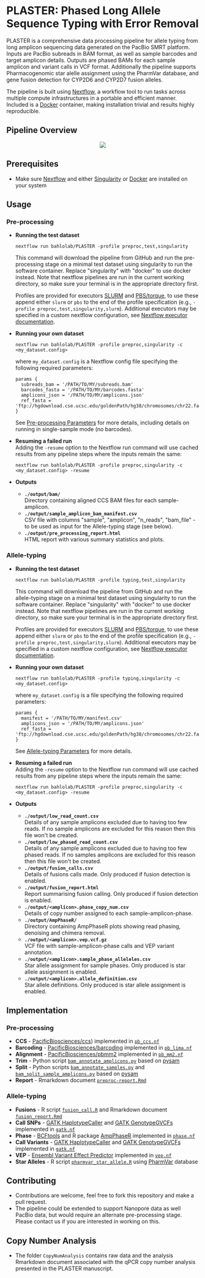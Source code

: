 # **PLASTER**: Phased Long Allele Sequence Typing with Error Removal

PLASTER is a comprehensive data processing pipeline for allele typing from long amplicon sequencing data generated on the PacBio SMRT platform. Inputs are PacBio subreads in BAM format, as well as sample barcodes and target amplicon details. Outputs are phased BAMs for each sample amplicon and variant calls in VCF format. Additionally the pipeline supports Pharmacogenomic star alelle assignment using the PharmVar database, and gene fusion detection for CYP2D6 and CYP2D7 fusion alleles.

The pipeline is built using [Nextflow](https://nextflow.io/), a workflow tool to run tasks across multiple compute infrastructures in a  portable and efficient manner. Included is a [Docker](https://www.docker.com/) container, making installation trivial and results highly reproducible. 

## Pipeline Overview
<p align="center"><img src="doc/diagram.png"/></p>

## Prerequisites

* Make sure [Nextflow](https://nextflow.io/) and either [Singularity](https://sylabs.io/guides/3.0/user-guide/index.html) or [Docker](https://www.docker.com/) are installed on your system

## Usage

### Pre-processing

* **Running the test dataset**
  ```
  nextflow run bahlolab/PLASTER -profile preproc,test,singularity
  ```
  This command will download the pipeline from GitHub and run the pre-processing stage on a minimal test dataset using singularity to run the software container. Replace "singularity" with "docker" to use docker instead. Note that nextflow pipelines are run in the current working directory, so make sure your terminal is in the appropriate directory first.  
  
  Profiles are provided for executors [SLURM](https://slurm.schedmd.com/documentation.html) and [PBS/torque](http://en.wikipedia.org/wiki/Portable_Batch_System), to use these append either `slurm` or `pbs` to the end of the profile specification (e.g., `-profile preproc,test,singularity,slurm`). Additional executors may be specified in a custom nextflow configuration, see [Nextflow executor documentation](https://www.nextflow.io/docs/latest/executor.html).
* **Running your own dataset**
  ```
  nextflow run bahlolab/PLASTER -profile preproc,singularity -c <my_dataset.config>
  ```
  where `my_dataset.config` is a Nextflow config file specifying the following required parameters:
  ```Nextflow
  params {
    subreads_bam = '/PATH/TO/MY/subreads.bam'
    barcodes_fasta = '/PATH/TO/MY/barcodes.fasta'
    amplicons_json = '/PATH/TO/MY/amplicons.json'
    ref_fasta = 'ftp://hgdownload.cse.ucsc.edu/goldenPath/hg38/chromosomes/chr22.fa.gz'
  }
  ```
  See [Pre-processing Parameters](doc/preproc.md) for more details, including details on running in single-sample mode (no barcodes).
* **Resuming a failed run**  
  Adding the `-resume` option to the Nextflow run command will use cached results from any pipeline steps where the inputs remain the same:
  ```
  nextflow run bahlolab/PLASTER -profile preproc,singularity -c <my_dataset.config> -resume
  ```
* **Outputs**  
  * **`./output/bam/`**  
    Directory containing aligned CCS BAM files for each sample-amplicon.
  * **`./output/sample_amplicon_bam_manifest.csv`**  
    CSV file with columns "sample", "amplicon", "n_reads", "bam_file" - to be used as input for the Allele-typing stage (see below).
  * **`./output/pre_processing_report.html`**  
    HTML report with various summary statistics and plots.

### Allele-typing

* **Running the test dataset**
  ```
  nextflow run bahlolab/PLASTER -profile typing,test,singularity
  ```
  This command will download the pipeline from GitHub and run the allele-typing stage on a minimal test dataset using singularity to run the software container. Replace "singularity" with "docker" to use docker instead. Note that nextflow pipelines are run in the current working directory, so make sure your terminal is in the appropriate directory first.
  
  Profiles are provided for executors [SLURM](https://slurm.schedmd.com/documentation.html) and [PBS/torque](http://en.wikipedia.org/wiki/Portable_Batch_System), to use these append either `slurm` or `pbs` to the end of the profile specification (e.g., `-profile preproc,test,singularity,slurm`). Additional executors may be specified in a custom nextflow configuration, see [Nextflow executor documentation](https://www.nextflow.io/docs/latest/executor.html).
* **Running your own dataset**
  ```
  nextflow run bahlolab/PLASTER -profile typing,singularity -c <my_dataset.config>
  ```
  where `my_dataset.config` is a file specifying the following required parameters:
  ```Nextflow
  params {
    manifest = '/PATH/TO/MY/manifest.csv'
    amplicons_json = '/PATH/TO/MY/amplicons.json'
    ref_fasta = 'ftp://hgdownload.cse.ucsc.edu/goldenPath/hg38/chromosomes/chr22.fa.gz'
  }
  ```
  See [Allele-typing Parameters](doc/typing.md) for more details.
* **Resuming a failed run**  
  Adding the `-resume` option to the Nextflow run command will use cached results from any pipeline steps where the inputs remain the same:
  ```
  nextflow run bahlolab/PLASTER -profile preproc,singularity -c <my_dataset.config> -resume
  ```
* **Outputs**  
  * **`./output/low_read_count.csv`**  
    Details of any sample amplicons excluded due to having too few reads. If no sample amplicons are excluded for this reason then this file won't be created.
  * **`./output/low_phased_read_count.csv`**  
    Details of any sample amplicons excluded due to having too few phased reads. If no samples amplicons are excluded for this reason then this file won't be created.
  * **`./output/fusion_calls.csv`**  
    Details of fusions calls made. Only produced if fusion detection is enabled.
  * **`./output/fusion_report.html`**  
    Report summarising fusion calling. Only produced if fusion detection is enabled.
  * **`./output/<amplicon>.phase_copy_num.csv`**  
    Details of copy number assigned to each sample-amplicon-phase.
  * **`./output/AmpPhaseR/`**  
    Directory containing AmpPhaseR plots showing read phasing, denoising and chimera removal.
  * **`./output/<amplicon>.vep.vcf.gz`**  
  VCF file with sample-amplicon-phase calls and VEP variant annotation.
  * **`./output/<amplicon>.sample_phase_alleleles.csv`**  
  Star allele assignment for sample phases. Only produced is star allele assignment is enabled.
  * **`./output/<amplicon>.allele_definition.csv`**  
  Star allele definitions. Only produced is star allele assignment is enabled.
    
    

## Implementation

### Pre-processing

* **CCS** - [PacificBiosciences/ccs](https://github.com/PacificBiosciences/ccs)) implemented in [`pb_ccs.nf`](nf/preproc/pb_ccs.nf)
* **Barcoding** - [PacificBiosciences/barcoding](https://github.com/PacificBiosciences/barcoding) implemented in [`pb_lima.nf`](nf/preproc/pb_lima.nf)
* **Alignment** - [PacificBiosciences/pbmm2](https://github.com/PacificBiosciences/pbmm2) implemented in [`pb_mm2.nf`](nf/preproc/pb_mm2.nf)
* **Trim** - Python script [`bam_annotate_amplicons.py`](bin/bam_annotate_samples.py) based on [pysam](https://github.com/pysam-developers/pysam)
* **Split** - Python scripts [`bam_annotate_samples.py`](bin/bam_annotate_samples.py) and [`bam_split_sample_amplicons.py`](bin/bam_split_sample_amplicons.py) based on [pysam](https://github.com/pysam-developers/pysam)
* **Report** - Rmarkdown document [`preproc-report.Rmd`](bin/preproc-report.Rmd)

### Allele-typing

* **Fusions** - R script [`fusion_call.R`](bin/fusion_call.R) and Rmarkdown document [`fusion_report.Rmd`](bin/fusion_report.Rmd)
* **Call SNPs** - [GATK HaplotypeCaller](https://gatk.broadinstitute.org/hc/en-us/articles/4404604697243-HaplotypeCaller) and [GATK GenotypeGVCFs](https://gatk.broadinstitute.org/hc/en-us/articles/4404607598875-GenotypeGVCFs) implemented in [`gatk.nf`](nf/typing/gatk.nf)
* **Phase** - [BCFtools](http://samtools.github.io/bcftools/bcftools.html) and R package [AmpPhaseR](AmpPhaseR) implemented in [`phase.nf`](nf/typing/phase.nf)
* **Call Variants** - [GATK HaplotypeCaller](https://gatk.broadinstitute.org/hc/en-us/articles/4404604697243-HaplotypeCaller) and [GATK GenotypeGVCFs](https://gatk.broadinstitute.org/hc/en-us/articles/4404607598875-GenotypeGVCFs) implemented in [`gatk.nf`](nf/typing/gatk.nf)
* **VEP** - [Ensembl Variant Effect Predictor](https://www.ensembl.org/info/docs/tools/vep/index.html) implemented in [`vep.nf`](nf/typing/vep.nf)
* **Star Alleles** - R script [`pharmvar_star_allele.R`](bin/pharmvar_star_allele.R) using [PharmVar](https://www.pharmvar.org/) database

## Contributing
* Contributions are welcome, feel free to fork this repository and make a pull request.
* The pipeline could be extended to support Nanopore data as well PacBio data, but would require an alternate pre-processing stage. Please contact us if you are interested in working on this.

## Copy Number Analysis
* The folder `CopyNumAnalysis` contains raw data and the analysis Rmarkdown document associated with the qPCR copy number analysis presented in the PLASTER manuscript.